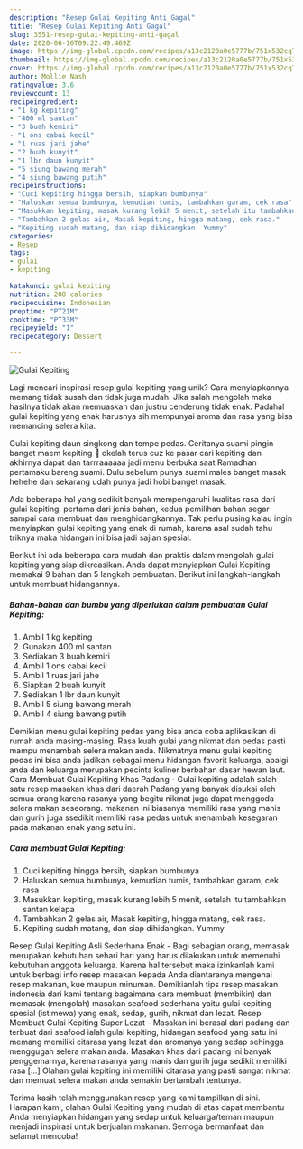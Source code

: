 ```yaml
---
description: "Resep Gulai Kepiting Anti Gagal"
title: "Resep Gulai Kepiting Anti Gagal"
slug: 3551-resep-gulai-kepiting-anti-gagal
date: 2020-06-16T09:22:49.469Z
image: https://img-global.cpcdn.com/recipes/a13c2120a0e5777b/751x532cq70/gulai-kepiting-foto-resep-utama.jpg
thumbnail: https://img-global.cpcdn.com/recipes/a13c2120a0e5777b/751x532cq70/gulai-kepiting-foto-resep-utama.jpg
cover: https://img-global.cpcdn.com/recipes/a13c2120a0e5777b/751x532cq70/gulai-kepiting-foto-resep-utama.jpg
author: Mollie Nash
ratingvalue: 3.6
reviewcount: 13
recipeingredient:
- "1 kg kepiting"
- "400 ml santan"
- "3 buah kemiri"
- "1 ons cabai kecil"
- "1 ruas jari jahe"
- "2 buah kunyit"
- "1 lbr daun kunyit"
- "5 siung bawang merah"
- "4 siung bawang putih"
recipeinstructions:
- "Cuci kepiting hingga bersih, siapkan bumbunya"
- "Haluskan semua bumbunya, kemudian tumis, tambahkan garam, cek rasa"
- "Masukkan kepiting, masak kurang lebih 5 menit, setelah itu tambahkan santan kelapa"
- "Tambahkan 2 gelas air, Masak kepiting, hingga matang, cek rasa."
- "Kepiting sudah matang, dan siap dihidangkan. Yummy"
categories:
- Resep
tags:
- gulai
- kepiting

katakunci: gulai kepiting 
nutrition: 208 calories
recipecuisine: Indonesian
preptime: "PT21M"
cooktime: "PT33M"
recipeyield: "1"
recipecategory: Dessert

---
```



![Gulai Kepiting](https://img-global.cpcdn.com/recipes/a13c2120a0e5777b/751x532cq70/gulai-kepiting-foto-resep-utama.jpg)

Lagi mencari inspirasi resep gulai kepiting yang unik? Cara menyiapkannya memang tidak susah dan tidak juga mudah. Jika salah mengolah maka hasilnya tidak akan memuaskan dan justru cenderung tidak enak. Padahal gulai kepiting yang enak harusnya sih mempunyai aroma dan rasa yang bisa memancing selera kita.

Gulai kepiting daun singkong dan tempe pedas. Ceritanya suami pingin banget maem kepiting 🦀 okelah terus cuz ke pasar cari kepiting dan akhirnya dapat dan tarrraaaaaa jadi menu berbuka saat Ramadhan pertamaku bareng suami. Dulu sebelum punya suami males banget masak hehehe dan sekarang udah punya jadi hobi banget masak.

Ada beberapa hal yang sedikit banyak mempengaruhi kualitas rasa dari gulai kepiting, pertama dari jenis bahan, kedua pemilihan bahan segar sampai cara membuat dan menghidangkannya. Tak perlu pusing kalau ingin menyiapkan gulai kepiting yang enak di rumah, karena asal sudah tahu triknya maka hidangan ini bisa jadi sajian spesial.


Berikut ini ada beberapa cara mudah dan praktis dalam mengolah gulai kepiting yang siap dikreasikan. Anda dapat menyiapkan Gulai Kepiting memakai 9 bahan dan 5 langkah pembuatan. Berikut ini langkah-langkah untuk membuat hidangannya.

<!--inarticleads1-->

##### Bahan-bahan dan bumbu yang diperlukan dalam pembuatan Gulai Kepiting:

1. Ambil 1 kg kepiting
1. Gunakan 400 ml santan
1. Sediakan 3 buah kemiri
1. Ambil 1 ons cabai kecil
1. Ambil 1 ruas jari jahe
1. Siapkan 2 buah kunyit
1. Sediakan 1 lbr daun kunyit
1. Ambil 5 siung bawang merah
1. Ambil 4 siung bawang putih


Demikian menu gulai kepiting pedas yang bisa anda coba aplikasikan di rumah anda masing-masing. Rasa kuah gulai yang nikmat dan pedas pasti mampu menambah selera makan anda. Nikmatnya menu gulai kepiting pedas ini bisa anda jadikan sebagai menu hidangan favorit keluarga, apalgi anda dan keluarga merupakan pecinta kuliner berbahan dasar hewan laut. Cara Membuat Gulai Kepiting Khas Padang - Gulai kepiting adalah salah satu resep masakan khas dari daerah Padang yang banyak disukai oleh semua orang karena rasanya yang begitu nikmat juga dapat menggoda selera makan seseorang. makanan ini biasanya memiliki rasa yang manis dan gurih juga ssedikit memiliki rasa pedas untuk menambah kesegaran pada makanan enak yang satu ini. 

<!--inarticleads2-->

##### Cara membuat Gulai Kepiting:

1. Cuci kepiting hingga bersih, siapkan bumbunya
1. Haluskan semua bumbunya, kemudian tumis, tambahkan garam, cek rasa
1. Masukkan kepiting, masak kurang lebih 5 menit, setelah itu tambahkan santan kelapa
1. Tambahkan 2 gelas air, Masak kepiting, hingga matang, cek rasa.
1. Kepiting sudah matang, dan siap dihidangkan. Yummy


Resep Gulai Kepiting Asli Sederhana Enak - Bagi sebagian orang, memasak merupakan kebutuhan sehari hari yang harus dilakukan untuk memenuhi kebutuhan anggota keluarga. Karena hal tersebut maka izinkanlah kami untuk berbagi info resep masakan kepada Anda diantaranya mengenai resep makanan, kue maupun minuman. Demikianlah tips resep masakan indonesia dari kami tentang bagaimana cara membuat (membikin) dan memasak (mengolah) masakan seafood sederhana yaitu gulai kepiting spesial (istimewa) yang enak, sedap, gurih, nikmat dan lezat. Resep Membuat Gulai Kepiting Super Lezat - Masakan ini berasal dari padang dan terbuat dari seafood ialah gulai kepiting, hidangan seafood yang satu ini memang memiliki citarasa yang lezat dan aromanya yang sedap sehingga menggugah selera makan anda. Masakan khas dari padang ini banyak penggemarnya, karena rasanya yang manis dan gurih juga sedikit memiliki rasa […] Olahan gulai kepiting ini memiliki citarasa yang pasti sangat nikmat dan memuat selera makan anda semakin bertambah tentunya. 

Terima kasih telah menggunakan resep yang kami tampilkan di sini. Harapan kami, olahan Gulai Kepiting yang mudah di atas dapat membantu Anda menyiapkan hidangan yang sedap untuk keluarga/teman maupun menjadi inspirasi untuk berjualan makanan. Semoga bermanfaat dan selamat mencoba!
